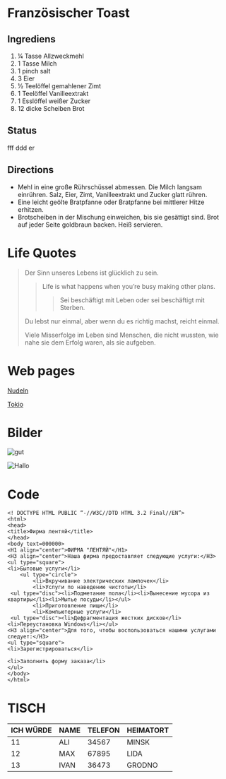 # Französischer Toast

## Ingrediens

1. ¼ Tasse Allzweckmehl
2. 1 Tasse Milch
3. 1 pinch salt
4. 3 Eier
5. ½ Teelöffel gemahlener Zimt
6. 1 Teelöffel Vanilleextrakt
7. 1 Esslöffel weißer Zucker
8. 12 dicke Scheiben Brot

## Status

fff ddd er

## Directions

- Mehl in eine große Rührschüssel abmessen. Die Milch langsam einrühren. Salz, Eier, Zimt, Vanilleextrakt und Zucker glatt rühren.
- Eine leicht geölte Bratpfanne oder Bratpfanne bei mittlerer Hitze erhitzen.
- Brotscheiben in der Mischung einweichen, bis sie gesättigt sind. Brot auf jeder Seite goldbraun backen. Heiß servieren.

# Life Quotes

> Der Sinn unseres Lebens ist glücklich zu sein.
>
> > Life is what happens when you’re busy making other plans.
> >
> > > Sei beschäftigt mit Leben oder sei beschäftigt mit Sterben.
>
> Du lebst nur einmal, aber wenn du es richtig machst, reicht einmal.
>
> Viele Misserfolge im Leben sind Menschen, die nicht wussten, wie nahe sie dem Erfolg waren, als sie aufgeben.

# Web pages

[Nudeln](https://noodles.by/r/noodles)

[Tokio](https://tokiny.by/?utm_source=google&utm_medium=cpc&utm_campaign=tokiny&utm_content=tokiny&utm_term=%2Btokiny&roistat_referrer=&roistat_pos=&roistat=google14_g_109824465093_469021139229_%2Btokiny&gclid=CjwKCAjw_L6LBhBbEiwA4c46ug0u49umh5wD7y4nnBcU0T2AaXew4o7m2hRIJzC_V-aXqyLuUhxEzhoCmYMQAvD_BwE)

# Bilder

![gut](http://rasfokus.ru/images/photos/medium/ff5f8ca10c05a265cb74aa36a27e8413.jpg)

![Hallo](https://i.pinimg.com/originals/e4/f7/5a/e4f75a8e8682efc092039611e6333603.gif)

# Code

```
<! DOCTYPE HTML PUBLIC “-//W3C//DTD HTML 3.2 Final//EN”>
<html>
<head>
<title>Фирма лентяй</title>
</head>
<body text=000000>
<H1 align="center">ФИРМА "ЛЕНТЯЙ"</H1>
<H3 align="center">Наша фирма предоставляет следующие услуги:</H3>
<ul type="square">
<li>Бытовые услуги</li>
    <ul type="circle">
        <li>Вкручивание электрических лампочек</li>
        <li>Услуги по наведению чистоты</li>
 <ul type="disc"><li>Подметание пола</li><li>Вынесение мусора из квартиры</li><li>Мытье посуды</li></ul>
        <li>Приготовление пищи</li>
        <li>Компьютерные услуги</li>
 <ul type="disc"><li>Дефрагментация жестких дисков</li><li>Переустановка Windows</li></ul>
<H3 align="center">Для того, чтобы воспользоваться нашими услугами следует:</H3>
<ul type="square">
<li>Зарегистрироваться</li>

<li>Заполнить форму заказа</li>
</ul>
</body>
</html>
```

# TISCH

ICH WÜRDE | NAME | TELEFON | HEIMATORT
--- | --- | --- | ---
11 | ALI | 34567 | MINSK
12 | MAX | 67895 | LIDA
13 | IVAN | 36473 | GRODNO
